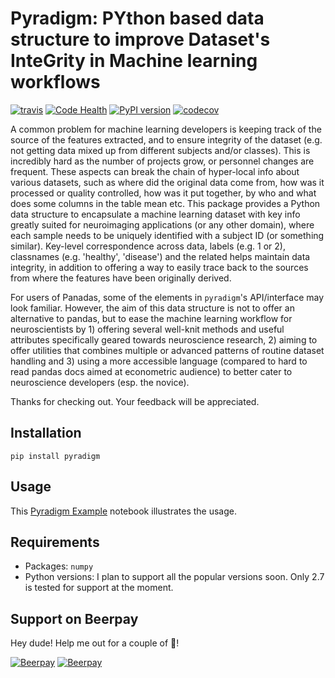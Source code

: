 # Pyradigm: PYthon based data structure to improve Dataset's InteGrity in Machine learning workflows

[![travis](https://travis-ci.org/raamana/pyradigm.svg?branch=master)](https://travis-ci.org/raamana/pyradigm.svg?branch=master)
[![Code Health](https://landscape.io/github/raamana/pyradigm/master/landscape.svg?style=flat)](https://landscape.io/github/raamana/pyradigm/master)
[![PyPI version](https://badge.fury.io/py/pyradigm.svg)](https://badge.fury.io/py/pyradigm)
[![codecov](https://codecov.io/gh/raamana/pyradigm/branch/master/graph/badge.svg)](https://codecov.io/gh/raamana/pyradigm)

A common problem for machine learning developers is keeping track of the source of the features extracted, and to ensure integrity of the dataset (e.g. not getting data mixed up from different subjects and/or classes). This is incredibly hard as the number of projects grow, or personnel changes are frequent. These aspects can break the chain of hyper-local info about various datasets, such as where did the original data come from, how was it processed or quality controlled, how was it put together, by who and what does some columns in the table mean etc. This package provides a Python data structure to encapsulate a machine learning dataset with key info greatly suited for neuroimaging applications (or any other domain), where each sample needs to be uniquely identified with a subject ID (or something similar). Key-level correspondence across data, labels (e.g. 1 or 2), classnames (e.g. 'healthy', 'disease') and the related helps maintain data integrity, in addition to offering a way to easily trace back to the sources from where the features have been originally derived.

For users of Panadas, some of the elements in `pyradigm`'s API/interface may look familiar. However, the aim of this data structure is not to offer an alternative to pandas, but to ease the machine learning workflow for neuroscientists by 1) offering several well-knit methods and useful attributes specifically geared towards neuroscience research, 2) aiming to offer utilities that combines multiple or advanced patterns of routine dataset handling and 3) using a more accessible language (compared to hard to read pandas docs aimed at econometric audience) to better cater to neuroscience developers (esp. the novice).

Thanks for checking out. Your feedback will be appreciated.

## Installation

`pip install pyradigm`

## Usage

This [Pyradigm Example](PyradigmExample.ipynb) notebook illustrates the usage.

## Requirements

 * Packages: `numpy`
 * Python versions: I plan to support all the popular versions soon. Only 2.7 is tested for support at the moment.

## Support on Beerpay
Hey dude! Help me out for a couple of :beers:!

[![Beerpay](https://beerpay.io/raamana/pyradigm/badge.svg?style=beer-square)](https://beerpay.io/raamana/pyradigm)  [![Beerpay](https://beerpay.io/raamana/pyradigm/make-wish.svg?style=flat-square)](https://beerpay.io/raamana/pyradigm?focus=wish)
